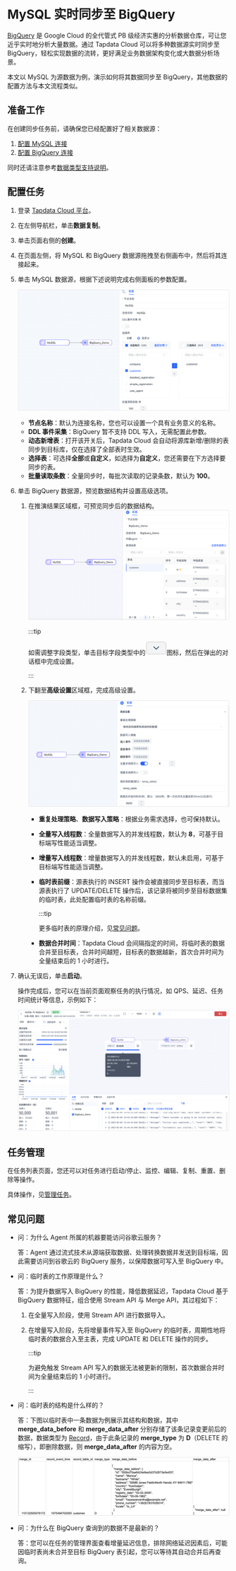 # MySQL 实时同步至 BigQuery

[BigQuery](https://cloud.google.com/bigquery/docs?hl=zh-cn) 是 Google Cloud 的全代管式 PB 级经济实惠的分析数据仓库，可让您近乎实时地分析大量数据。通过 Tapdata Cloud 可以将多种数据源实时同步至 BigQuery，轻松实现数据的流转，更好满足业务数据架构变化或大数据分析场景。

本文以 MySQL 为源数据为例，演示如何将其数据同步至 BigQuery，其他数据的配置方法与本文流程类似。

## 准备工作

在创建同步任务前，请确保您已经配置好了相关数据源：

1. [配置 MySQL 连接](../../prerequisites/on-prem-databases/mysql.md)
2. [配置 BigQuery 连接](../../prerequisites/warehouses-and-lake/big-query.md)

同时还请注意参考[数据类型支持说明](../../user-guide/no-supported-data-type.md)。

## 配置任务

1. 登录 [Tapdata Cloud 平台](https://cloud.tapdata.net/console/v3/)。

2. 在左侧导航栏，单击**数据复制**。

3. 单击页面右侧的**创建**。

4. 在页面左侧，将 MySQL 和 BigQuery 数据源拖拽至右侧画布中，然后将其连接起来。

5. 单击 MySQL 数据源，根据下述说明完成右侧面板的参数配置。

   ![选择要同步的表](../../images/mysql_to_bigquery_source.png)

   - **节点名称**：默认为连接名称，您也可以设置一个具有业务意义的名称。
   - **DDL 事件采集**：BigQuery 暂不支持 DDL 写入，无需配置此参数。
   - **动态新增表**：打开该开关后，Tapdata Cloud 会自动将源库新增/删除的表同步到目标库，仅在选择了全部表时生效。
   - **选择表**：可选择**全部**或**自定义**，如选择为**自定义**，您还需要在下方选择要同步的表。
   - **批量读取条数**：全量同步时，每批次读取的记录条数，默认为 **100**。

6. 单击 BigQuery 数据源，预览数据结构并设置高级选项。

   1. 在推演结果区域框，可预览同步后的数据结构。![预览数据结构](../../images/mysql_to_bigquery_target.png)

      :::tip

      如需调整字段类型，单击目标字段类型中的![](../../images/down_arrow.png)图标，然后在弹出的对话框中完成设置。

      :::

   2. 下翻至**高级设置**区域框，完成高级设置。

      ![高级设置](../../images/mysql_to_bigquery_settings.png)

      - **重复处理策略**、**数据写入策略**：根据业务需求选择，也可保持默认。
      
      - **全量写入线程数**：全量数据写入的并发线程数，默认为 **8**，可基于目标端写性能适当调整。
      
      - **增量写入线程数**：增量数据写入的并发线程数，默认未启用，可基于目标端写性能适当调整。
      
      - **临时表前缀**：源表执行的 INSERT 操作会被直接同步至目标表，而当源表执行了 UPDATE/DELETE 操作后，该记录将被同步至目标数据集的临时表，此处配置临时表的名称前缀。
      
        :::tip
      
        更多临时表的原理介绍，见[常见问题](#faq)。
      
      - **数据合并时间**：Tapdata Cloud 会间隔指定的时间，将临时表的数据合并至目标表，合并时间越短，目标表的数据越新，首次合并时间为全量结束后的 1 小时进行。

7. 确认无误后，单击**启动**。

   操作完成后，您可以在当前页面观察任务的执行情况，如 QPS、延迟、任务时间统计等信息，示例如下：

   ![查看任务运行详情](../../images/mysql_to_bigquery_monitor_cn.png)

## 任务管理

在任务列表页面，您还可以对任务进行启动/停止、监控、编辑、复制、重置、删除等操作。

具体操作，见[管理任务](https://tapdata.netlify.app/cloud/user-guide/copy-data/manage-task)。



## <span id="faq"> 常见问题 </span>

* 问：为什么 Agent 所属的机器要能访问谷歌云服务？

  答：Agent 通过流式技术从源端获取数据、处理转换数据并发送到目标端，因此需要访问到谷歌云的 BigQuery 服务，以保障数据可写入至 BigQuery 中。

* 问：临时表的工作原理是什么？

  答：为提升数据写入 BigQuery 的性能，降低数据延迟，Tapdata Cloud 基于 BigQuery 数据特征，组合使用 Stream API 与 Merge API，其过程如下：

  1. 在全量写入阶段，使用 Stream API 进行数据导入。

  2. 在增量写入阶段，先将增量事件写入至 BigQuery 的临时表，周期性地将临时表的数据合入至主表，完成 UPDATE 和 DELETE 操作的同步。

     :::tip

     为避免触发 Stream API 写入的数据无法被更新的限制，首次数据合并时间为全量结束后的 1 小时进行。

     :::

* 问：临时表的结构是什么样的？

  答：下图以临时表中一条数据为例展示其结构和数据，其中 **merge_data_before** 和 **merge_data_after** 分别存储了该条记录变更前后的数据，数据类型为 [Record](https://cloud.google.com/bigquery/docs/nested-repeated?hl=zh-cn)，由于此条记录的 **merge_type** 为 **D**（DELETE 的缩写），即删除数据，则 **merge_data_after** 的内容为空。

  ![临时表示例](../../images/temp_table_demo.png)

* 问：为什么在 BigQuery 查询到的数据不是最新的？

  答：您可以在任务的管理界面查看增量延迟信息，排除网络延迟因素后，可能因临时表尚未合并至目标 BigQuery 表引起，您可以等待其自动合并后再查询。

